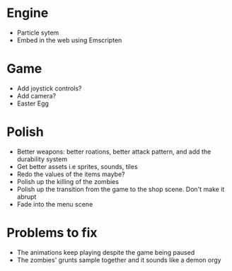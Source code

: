 # Engine
- Particle sytem 
- Embed in the web using Emscripten

# Game
- Add joystick controls?
- Add camera?
- Easter Egg

# Polish
- Better weapons: better roations, better attack pattern, and add the durability system
- Get better assets i.e sprites, sounds, tiles
- Redo the values of the items maybe?
- Polish up the killing of the zombies
- Polish up the transition from the game to the shop scene. Don't make it abrupt
- Fade into the menu scene

# Problems to fix 
- The animations keep playing despite the game being paused
- The zombies' grunts sample together and it sounds like a demon orgy
